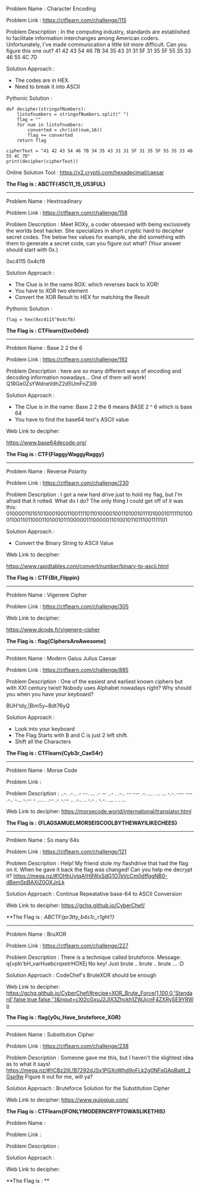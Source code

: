 Problem Name : Character Encoding

Problem Link : https://ctflearn.com/challenge/115

Problem Description : In the computing industry, standards are established to facilitate information interchanges among American coders. Unfortunately, I've made communication a little bit more difficult. Can you figure this one out? 41 42 43 54 46 7B 34 35 43 31 31 5F 31 35 5F 55 35 33 46 55 4C 7D

Solution Approach :

- The codes are in HEX.
- Need to break it into ASCII

Pythonic Solution : 
```
def decipher(stringofNumbers):
	listofnumbers = stringofNumbers.split(" ")
	flag = ""
	for num in listofnumbers:
		converted = chr(int(num,16))
		flag += converted		
	return flag

cipherText = "41 42 43 54 46 7B 34 35 43 31 31 5F 31 35 5F 55 35 33 46 55 4C 7D"
print(decipher(cipherText))

```

Online Solution Tool : https://v2.cryptii.com/hexadecimal/caesar

**The Flag is : ABCTF{45C11_15_U53FUL}**

******************************************************************
Problem Name : Hextroadinary

Problem Link : https://ctflearn.com/challenge/158

Problem Description : Meet ROXy, a coder obsessed with being exclusively the worlds best hacker. She specializes in short cryptic hard to decipher secret codes. The below hex values for example, she did something with them to generate a secret code, can you figure out what? 
(Your answer should start with 0x.)

0xc4115 0x4cf8

Solution Approach :

- The Clue is in the name ROX: which reverses back to XOR!
- You have to XOR two element
- Convert the XOR Result to HEX for matching the Result

Pythonic Solution : 

```
flag = hex(0xc4115^0x4cf8)
```

**The Flag is : CTFlearn{0xc0ded}**

******************************************************************
Problem Name : Base 2 2 the 6

Problem Link : https://ctflearn.com/challenge/192

Problem Description : here are so many different ways of encoding and decoding information nowadays... One of them will work! Q1RGe0ZsYWdneVdhZ2d5UmFnZ3l9

	
Solution Approach :

- The Clue is in the name: Base 2 2 the 6 means BASE 2 ^ 6 which is base 64
- You have to find the base64 text's ASCII value

Web Link to decipher:

https://www.base64decode.org/


**The Flag is : CTF{FlaggyWaggyRaggy}**

******************************************************************
Problem Name : Reverse Polarity

Problem Link : https://ctflearn.com/challenge/230

Problem Description :  I got a new hard drive just to hold my flag, but I'm afraid that it rotted. What do I do? The only thing I could get off of it was this: 01000011010101000100011001111011010000100110100101110100010111110100011001101100011010010111000001110000011010010110111001111101
	
Solution Approach :

- Convert the Binary String to ASCII Value

Web Link to decipher:

https://www.rapidtables.com/convert/number/binary-to-ascii.html

**The Flag is : CTF{Bit_Flippin}**

******************************************************************
Problem Name : Vigenere Cipher

Problem Link : https://ctflearn.com/challenge/305


Web Link to decipher:

https://www.dcode.fr/vigenere-cipher

**The Flag is : flag{CiphersAreAwesome}**


******************************************************************
Problem Name : Modern Gaius Julius Caesar

Problem Link : https://ctflearn.com/challenge/885

Problem Description : One of the easiest and earliest known ciphers but with XXI century twist! Nobody uses Alphabet nowadays right? Why should you when you have your keyboard?

BUH'tdy,|Bim5y~Bdt76yQ

Solution Approach :
- Look into your keyboard
- The Flag Starts with B and C is just 2 left shift.
- Shift all the Characters

**The Flag is : CTFlearn{Cyb3r_Cae54r}**

******************************************************************
Problem Name : Morse Code

Problem Link : 

Problem Description : 
..-. .-.. .- --. ... .- -- ..- . .-.. -- --- .-. ... . .. ... -.-. --- --- .-.. -... -.-- - .... . .-- .- -.-- .. .-.. .. -.- . -.-. .... . . ...

Web Link to decipher: https://morsecode.world/international/translator.html

**The Flag is : {FLAGSAMUELMORSEISCOOLBYTHEWAYILIKECHEES}**

******************************************************************
Problem Name : So many 64s

Problem Link : https://ctflearn.com/challenge/121

Problem Description : 
Help! My friend stole my flashdrive that had the flag on it. When he gave it back the flag was changed! Can you help me decrypt it? https://mega.nz/#!OHhUyIqA!H9WxSdG1O7eVcCm0dffggNB0-dBemSpBAXiZ0OXJnLk

Solution Approach :
Continue Repeatative base-64 to ASCII Conversion

Web Link to decipher: https://gchq.github.io/CyberChef/

**The Flag is : *ABCTF{pr3tty_b4s1c_r1ght?}*
******************************************************************
Problem Name : BruXOR

Problem Link : https://ctflearn.com/challenge/227

Problem Description : 
There is a technique called bruteforce. Message: q{vpln'bH_varHuebcrqxetrHOXEj No key! Just brute .. brute .. brute ... :D

Solution Approach :
CodeChef's BruteXOR should be enough

Web Link to decipher: https://gchq.github.io/CyberChef/#recipe=XOR_Brute_Force(1,100,0,'Standard',false,true,false,'')&input=cXt2cGxuJ2JIX3Zhckh1ZWJjcnF4ZXRySE9YRWo

**The Flag is : flag{y0u_Have_bruteforce_XOR}**
******************************************************************
Problem Name : Substitution Cipher

Problem Link : https://ctflearn.com/challenge/238

Problem Description : 
Someone gave me this, but I haven't the slightest idea as to what it says! https://mega.nz/#!iCBz2IIL!B7292dJSx1PGXoWhd9oFLk2g0NFqGApBaItI_2Gsp9w Figure it out for me, will ya?


Solution Approach :
Bruteforce Solution for the Substitution Cipher

Web Link to decipher: https://www.quipqiup.com/

**The Flag is : CTFlearn{IFONLYMODERNCRYPTOWASLIKETHIS}**



Problem Name : 

Problem Link : 

Problem Description : 

Solution Approach :

Web Link to decipher:

**The Flag is : **
